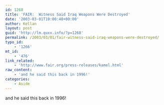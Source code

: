 ```yaml
---
id: 1268
title: 'FAIR:  Witness Said Iraq Weapons Were Destroyed'
date: '2003-03-01T10:00:40+00:00'
author: Kellan
layout: post
guid: 'http://lm.quxx.info/?p=1268'
permalink: /2003/03/01/fair-witness-said-iraq-weapons-were-destroyed/
typo_id:
    - '1266'
mt_id:
    - '476'
link_related:
    - 'http://www.fair.org/press-releases/kamel.html'
raw_content:
    - 'and he said this back in 1996!'
categories:
    - Aside
---
```


and he said this back in 1996!